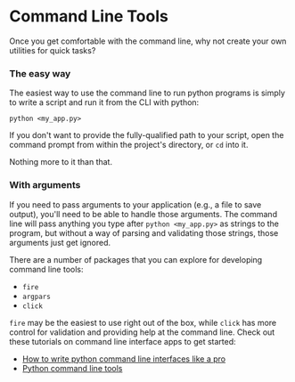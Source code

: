 # Command Line Tools

Once you get comfortable with the command line, why not create your own utilities for quick tasks?

### The easy way

The easiest way to use the command line to run python programs is simply to write a script and run it from the CLI with python:

```
python <my_app.py>
```

If you don't want to provide the fully-qualified path to your script, open the command prompt from within the project's directory, or `cd` into it.

Nothing more to it than that.

### With arguments

If you need to pass arguments to your application (e.g., a file to save output), you'll need to be able to handle those arguments. The command line will pass anything you type after `python <my_app.py>` as strings to the program, but without a way of parsing and validating those strings, those arguments just get ignored.

There are a number of packages that you can explore for developing command line tools:

* `fire`
* `argpars`
* `click`

`fire` may be the easiest to use right out of the box, while `click` has more control for validation and providing help at the command line. Check out these tutorials on command line interface apps to get started:

* [How to write python command line interfaces like a pro](https://towardsdatascience.com/how-to-write-python-command-line-interfaces-like-a-pro-f782450caf0d)
* [Python command line tools](https://opensource.com/article/18/5/3-python-command-line-tools)



